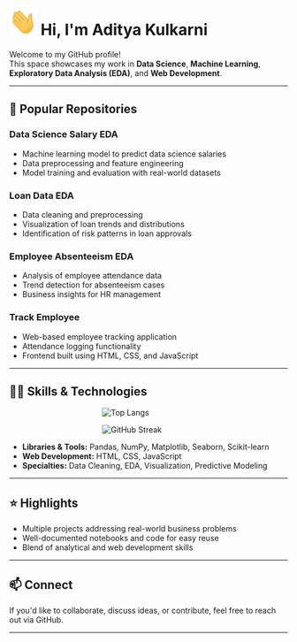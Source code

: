 # <img src="wave.gif" width="50px" height="50px"> Hi, I'm Aditya Kulkarni

Welcome to my GitHub profile!  
This space showcases my work in **Data Science**, **Machine Learning**, **Exploratory Data Analysis (EDA)**, and **Web Development**.

---

## 📂 Popular Repositories

### Data Science Salary EDA
- Machine learning model to predict data science salaries
- Data preprocessing and feature engineering
- Model training and evaluation with real-world datasets

### Loan Data EDA
- Data cleaning and preprocessing
- Visualization of loan trends and distributions
- Identification of risk patterns in loan approvals

### Employee Absenteeism EDA
- Analysis of employee attendance data
- Trend detection for absenteeism cases
- Business insights for HR management

### Track Employee
- Web-based employee tracking application
- Attendance logging functionality
- Frontend built using HTML, CSS, and JavaScript

---

## 🧑‍💻 Skills & Technologies

&emsp;&emsp;&emsp;&emsp;&emsp;&emsp;&emsp;&emsp;&emsp;&emsp;&emsp;&emsp;<img src="https://github-readme-stats.vercel.app/api/top-langs/?username=adityakulkarni531&layout=compact&theme=radical&hide=cpp&langs_count=3" alt="Top Langs">

&emsp;&emsp;&emsp;&emsp;&emsp;&emsp;&emsp;&emsp;&emsp;&emsp;&emsp;&emsp;<img src="https://github-readme-streak-stats.herokuapp.com/?user=gandharvk422&theme=radical" alt="GitHub Streak">

- **Libraries & Tools:** Pandas, NumPy, Matplotlib, Seaborn, Scikit-learn  
- **Web Development:** HTML, CSS, JavaScript  
- **Specialties:** Data Cleaning, EDA, Visualization, Predictive Modeling

---

## ⭐ Highlights

- Multiple projects addressing real-world business problems
- Well-documented notebooks and code for easy reuse
- Blend of analytical and web development skills

---

## 📫 Connect

If you'd like to collaborate, discuss ideas, or contribute, feel free to reach out via GitHub.

---
